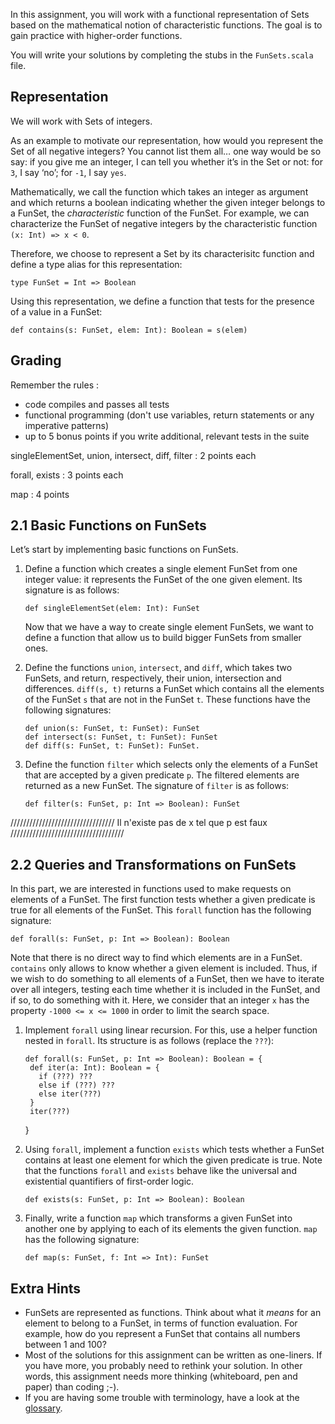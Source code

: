 ﻿In this assignment, you will work with a functional representation of Sets based on the mathematical notion of characteristic functions. The goal is to gain practice with higher-order functions.

You will write your solutions by completing the stubs in the `FunSets.scala` file.

## Representation

We will work with Sets of integers.

As an example to motivate our representation, how would you represent the Set of all negative integers? You cannot list them all… one way would be so say: if you give me an integer, I can tell you whether it’s in the Set or not: for `3`, I say ‘no’; for `-1`, I say `yes`.

Mathematically, we call the function which takes an integer as argument and which returns a boolean indicating whether the given integer belongs to a FunSet, the _characteristic_ function of the FunSet. For example, we can characterize the FunSet of negative integers by the characteristic function `(x: Int) => x < 0`.

Therefore, we choose to represent a Set by its characterisitc function and define a type alias for this representation:

    type FunSet = Int => Boolean

Using this representation, we define a function that tests for the presence of a value in a FunSet:

    def contains(s: FunSet, elem: Int): Boolean = s(elem)

## Grading

Remember the rules :
- code compiles and passes all tests 
- functional programming (don't use variables, return statements or any imperative patterns)
- up to 5 bonus points if you write additional, relevant tests in the suite

singleElementSet, union, intersect, diff, filter : 2 points each

forall, exists : 3 points each

map : 4 points


## 2.1 Basic Functions on FunSets

Let’s start by implementing basic functions on FunSets.

1.  Define a function which creates a single element FunSet from one integer value: it represents the FunSet of the one given element. Its signature is as follows:

        def singleElementSet(elem: Int): FunSet

    Now that we have a way to create single element FunSets, we want to define a function that allow us to build bigger FunSets from smaller ones.

2.  Define the functions `union`, `intersect`, and `diff`, which takes two FunSets, and return, respectively, their union, intersection and differences. `diff(s, t)` returns a FunSet which contains all the elements of the FunSet `s` that are not in the FunSet `t`. These functions have the following signatures:

        def union(s: FunSet, t: FunSet): FunSet
        def intersect(s: FunSet, t: FunSet): FunSet
        def diff(s: FunSet, t: FunSet): FunSet.
        
3.  Define the function `filter` which selects only the elements of a FunSet that are accepted by a given predicate `p`. The filtered elements are returned as a new FunSet. The signature of `filter` is as follows:

        def filter(s: FunSet, p: Int => Boolean): FunSet

///////////////////////////////// Il n'existe pas de x tel que p est faux ////////////////////////////////////

## 2.2 Queries and Transformations on FunSets

In this part, we are interested in functions used to make requests on elements of a FunSet. The first function tests whether a given predicate is true for all elements of the FunSet. This `forall` function has the following signature:

    def forall(s: FunSet, p: Int => Boolean): Boolean

Note that there is no direct way to find which elements are in a FunSet. `contains` only allows to know whether a given element is included. Thus, if we wish to do something to all elements of a FunSet, then we have to iterate over all integers, testing each time whether it is included in the FunSet, and if so, to do something with it. Here, we consider that an integer `x` has the property `-1000 <= x <= 1000` in order to limit the search space.

1.  Implement `forall` using linear recursion. For this, use a helper function nested in `forall`. Its structure is as follows (replace the `???`):

        def forall(s: FunSet, p: Int => Boolean): Boolean = {
         def iter(a: Int): Boolean = {
           if (???) ???
           else if (???) ???
           else iter(???)
         }
         iter(???)

    }

2.  Using `forall`, implement a function `exists` which tests whether a FunSet contains at least one element for which the given predicate is true. Note that the functions `forall` and `exists` behave like the universal and existential quantifiers of first-order logic.

        def exists(s: FunSet, p: Int => Boolean): Boolean
3.  Finally, write a function `map` which transforms a given FunSet into another one by applying to each of its elements the given function. `map` has the following signature:

        def map(s: FunSet, f: Int => Int): FunSet

## Extra Hints

*   FunSets are represented as functions. Think about what it _means_ for an element to belong to a FunSet, in terms of function evaluation. For example, how do you represent a FunSet that contains all numbers between 1 and 100?
*   Most of the solutions for this assignment can be written as one-liners. If you have more, you probably need to rethink your solution. In other words, this assignment needs more thinking (whiteboard, pen and paper) than coding ;-).
*   If you are having some trouble with terminology, have a look at the [glossary](http://docs.scala-lang.org/glossary/).
